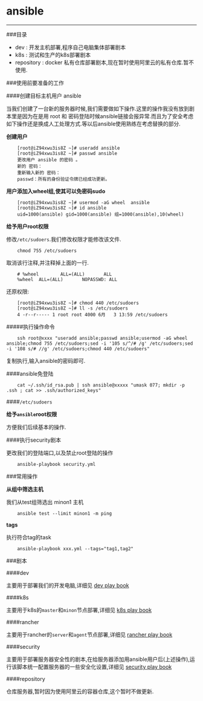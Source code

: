 # ansible

----

###目录

* dev : 开发主机部署,程序自己电脑集体部署剧本
* k8s : 测试和生产的k8s部署剧本
* repository : docker 私有仓库部署剧本,现在暂时使用阿里云的私有仓库.暂不使用.

###使用前要准备的工作

####创建目标主机用户 ansible

当我们创建了一台新的服务器时候,我们需要做如下操作.这里的操作我没有放到剧本里是因为在是用 root 和 密码登陆时候ansible链接会报异常.而且为了安全考虑如下操作还是换成人工处理方式.等以后ansible使用熟练在考虑替换的部分.

**创建用户**

		[root@iZ94xwu3is8Z ~]# useradd ansible
		[root@iZ94xwu3is8Z ~]# passwd ansible
		更改用户 ansible 的密码 。
		新的 密码：
		重新输入新的 密码：
		passwd：所有的身份验证令牌已经成功更新。
		
**用户添加入wheel组,使其可以免密码sudo**

		[root@iZ94xwu3is8Z ~]# usermod -aG wheel  ansible
		[root@iZ94xwu3is8Z ~]# id ansible
		uid=1000(ansible) gid=1000(ansible) 组=1000(ansible),10(wheel)

**给予用户root权限**

修改`/etc/sudoers`.我们修改权限才能修改该文件.

		chmod 755 /etc/sudoers
		
取消该行注释,并注释掉上面的一行.
		
		# %wheel        ALL=(ALL)       ALL
		%wheel  ALL=(ALL)       NOPASSWD: ALL

还原权限:

		[root@iZ94xwu3is8Z ~]# chmod 440 /etc/sudoers
		[root@iZ94xwu3is8Z ~]# ll -s /etc/sudoers
		4 -r--r----- 1 root root 4000 6月   3 13:59 /etc/sudoers

#####执行操作命令

		ssh root@xxxx "useradd ansible;passwd ansible;usermod -aG wheel  ansible;chmod 755 /etc/sudoers;sed -i '105 s/^/# /g' /etc/sudoers;sed -i '108 s/# //g' /etc/sudoers;chmod 440 /etc/sudoers"
		
复制执行,输入ansible的密码即可.

####ansible免登陆

		cat ~/.ssh/id_rsa.pub | ssh ansible@xxxxx "umask 077; mkdir -p .ssh ; cat >> .ssh/authorized_keys"

####`/etc/sudoers`

**给予`ansible`root权限**

方便我们后续基本的操作.

####执行security剧本

更改我们的登陆端口,以及禁止root登陆的操作

		ansible-playbook security.yml

###常用操作

**从组中筛选主机**

我们从test组筛选出 minon1 主机

		ansible test --limit minon1 -m ping
		
**tags**

执行符合tag的task

		ansible-playbook xxx.yml --tags="tag1,tag2"

###剧本

####dev

主要用于部署我们的开发电脑,详细见 [dev play book](./dev "dev play book")

####k8s

主要用于k8s的`master`和`minon`节点部署,详细见 [k8s play book](./k8s "k8s play book")

####rancher

主要用于rancher的`server`和`agent`节点部署,详细见 [rancher play book](./ancher "ancher play book")

####security

主要用于部署服务器安全性的剧本,在给服务器添加用ansible用户后(上述操作),运行该脚本统一配置服务器的一些安全化设置,详细见 [security play book](./security "security play book")

####repository

仓库服务器,暂时因为使用阿里云的容器仓库,这个暂时不做更新.
